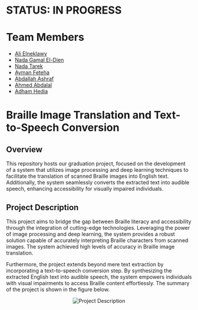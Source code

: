 # STATUS: IN PROGRESS

# Team Members  
  - [Ali Elneklawy](https://github.com/AliElneklawy)
  - [Nada Gamal El-Dien](https://github.com/nadagamaall22)
  - [Nada Tarek](https://github.com/NadaTarek54)
  - [Ayman Feteha](https://github.com/Ayman-Feteha)
  - [Abdallah Ashraf](https://github.com/3bdallahai)
  - [Ahmed Abdalal](https://github.com/Asyody)
  - [Adham Hedia](https://github.com/Adham-M0)

# Braille Image Translation and Text-to-Speech Conversion

## Overview
This repository hosts our graduation project, focused on the development of a system that utilizes image processing and deep learning techniques to facilitate the translation of scanned Braille images into English text. Additionally, the system seamlessly converts the extracted text into audible speech, enhancing accessibility for visually impaired individuals.

## Project Description
This project aims to bridge the gap between Braille literacy and accessibility through the integration of cutting-edge technologies. Leveraging the power of image processing and deep learning, the system provides a robust solution capable of accurately interpreting Braille characters from scanned images. The system achieved high levels of accuracy in Braille image translation.

Furthermore, the project extends beyond mere text extraction by incorporating a text-to-speech conversion step. By synthesizing the extracted English text into audible speech, the system empowers individuals with visual impairments to access Braille content effortlessly. The summary of the project is shown in the figure below.

<p align="center">
  <img src="https://github.com/AliElneklawy/braille-translation/blob/main/utils/project%20description.jpg" alt="Project Description" />
</p>

